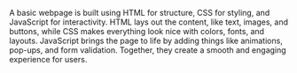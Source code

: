 A basic webpage is built using HTML for structure, CSS for styling, and JavaScript for interactivity. HTML lays out the content, like text, images, and buttons, while CSS makes everything look nice with colors, fonts, and layouts. JavaScript brings the page to life by adding things like animations, pop-ups, and form validation. Together, they create a smooth and engaging experience for users.
